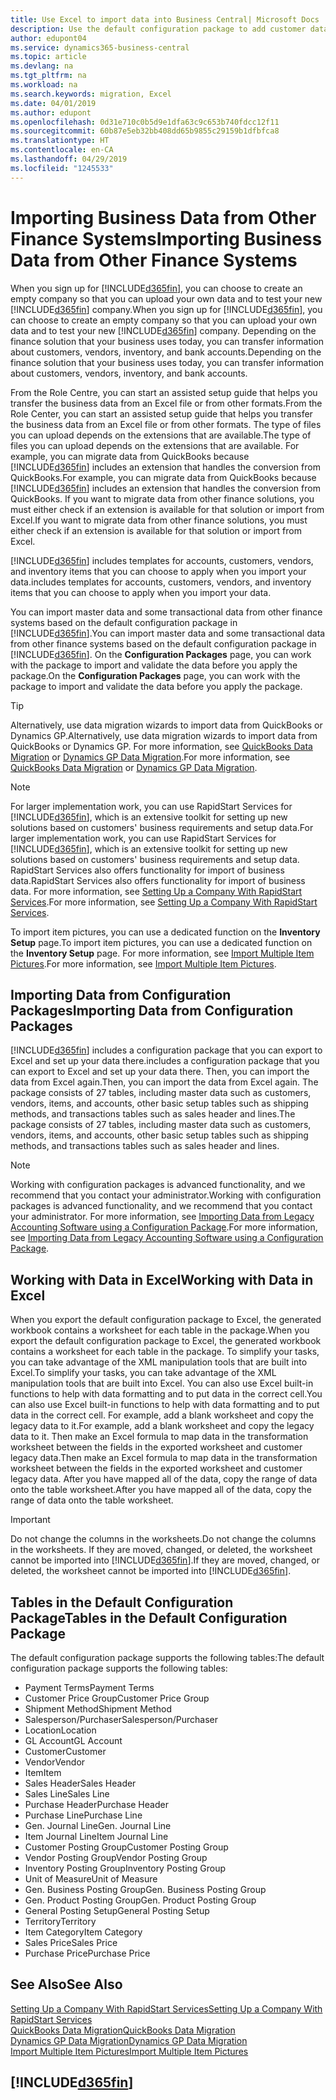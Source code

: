 ```yaml
---
title: Use Excel to import data into Business Central| Microsoft Docs
description: Use the default configuration package to add customer data in Excel and import the data back into Business Central .
author: edupont04
ms.service: dynamics365-business-central
ms.topic: article
ms.devlang: na
ms.tgt_pltfrm: na
ms.workload: na
ms.search.keywords: migration, Excel
ms.date: 04/01/2019
ms.author: edupont
ms.openlocfilehash: 0d31e710c0b5d9e1dfa63c9c653b740fdcc12f11
ms.sourcegitcommit: 60b87e5eb32bb408dd65b9855c29159b1dfbfca8
ms.translationtype: HT
ms.contentlocale: en-CA
ms.lasthandoff: 04/29/2019
ms.locfileid: "1245533"
---
```

# <a name="importing-business-data-from-other-finance-systems"></a><span data-ttu-id="f52f5-103">Importing Business Data from Other Finance Systems</span><span class="sxs-lookup"><span data-stu-id="f52f5-103">Importing Business Data from Other Finance Systems</span></span>
<span data-ttu-id="f52f5-104">When you sign up for [!INCLUDE[d365fin](includes/d365fin_md.md)], you can choose to create an empty company so that you can upload your own data and to test your new [!INCLUDE[d365fin](includes/d365fin_md.md)] company.</span><span class="sxs-lookup"><span data-stu-id="f52f5-104">When you sign up for [!INCLUDE[d365fin](includes/d365fin_md.md)], you can choose to create an empty company so that you can upload your own data and to test your new [!INCLUDE[d365fin](includes/d365fin_md.md)] company.</span></span> <span data-ttu-id="f52f5-105">Depending on the finance solution that your business uses today, you can transfer information about customers, vendors, inventory, and bank accounts.</span><span class="sxs-lookup"><span data-stu-id="f52f5-105">Depending on the finance solution that your business uses today, you can transfer information about customers, vendors, inventory, and bank accounts.</span></span>  

<span data-ttu-id="f52f5-106">From the Role Centre, you can start an assisted setup guide that helps you transfer the business data from an Excel file or from other formats.</span><span class="sxs-lookup"><span data-stu-id="f52f5-106">From the Role Center, you can start an assisted setup guide that helps you transfer the business data from an Excel file or from other formats.</span></span> <span data-ttu-id="f52f5-107">The type of files you can upload depends on the extensions that are available.</span><span class="sxs-lookup"><span data-stu-id="f52f5-107">The type of files you can upload depends on the extensions that are available.</span></span> <span data-ttu-id="f52f5-108">For example, you can migrate data from QuickBooks because [!INCLUDE[d365fin](includes/d365fin_md.md)] includes an extension that handles the conversion from QuickBooks.</span><span class="sxs-lookup"><span data-stu-id="f52f5-108">For example, you can migrate data from QuickBooks because [!INCLUDE[d365fin](includes/d365fin_md.md)] includes an extension that handles the conversion from QuickBooks.</span></span> <span data-ttu-id="f52f5-109">If you want to migrate data from other finance solutions, you must either check if an extension is available for that solution or import from Excel.</span><span class="sxs-lookup"><span data-stu-id="f52f5-109">If you want to migrate data from other finance solutions, you must either check if an extension is available for that solution or import from Excel.</span></span>  

[!INCLUDE[d365fin](includes/d365fin_md.md)] <span data-ttu-id="f52f5-110">includes templates for accounts, customers, vendors, and inventory items that you can choose to apply when you import your data.</span><span class="sxs-lookup"><span data-stu-id="f52f5-110">includes templates for accounts, customers, vendors, and inventory items that you can choose to apply when you import your data.</span></span>

<span data-ttu-id="f52f5-111">You can import master data and some transactional data from other finance systems based on the default configuration package in [!INCLUDE[d365fin](includes/d365fin_md.md)].</span><span class="sxs-lookup"><span data-stu-id="f52f5-111">You can import master data and some transactional data from other finance systems based on the default configuration package in [!INCLUDE[d365fin](includes/d365fin_md.md)].</span></span> <span data-ttu-id="f52f5-112">On the **Configuration Packages** page, you can work with the package to import and validate the data before you apply the package.</span><span class="sxs-lookup"><span data-stu-id="f52f5-112">On the **Configuration Packages** page, you can work with the package to import and validate the data before you apply the package.</span></span>  

> [!TIP]  
> <span data-ttu-id="f52f5-113">Alternatively, use data migration wizards to import data from QuickBooks or Dynamics GP.</span><span class="sxs-lookup"><span data-stu-id="f52f5-113">Alternatively, use data migration wizards to import data from QuickBooks or Dynamics GP.</span></span> <span data-ttu-id="f52f5-114">For more information, see [QuickBooks Data Migration](ui-extensions-quickbooks-data-migration.md) or [Dynamics GP Data Migration](ui-extensions-dynamicsgp-data-migration.md).</span><span class="sxs-lookup"><span data-stu-id="f52f5-114">For more information, see [QuickBooks Data Migration](ui-extensions-quickbooks-data-migration.md) or [Dynamics GP Data Migration](ui-extensions-dynamicsgp-data-migration.md).</span></span>

> [!NOTE]  
> <span data-ttu-id="f52f5-115">For larger implementation work, you can use RapidStart Services for [!INCLUDE[d365fin](includes/d365fin_md.md)], which is an extensive toolkit for setting up new solutions based on customers' business requirements and setup data.</span><span class="sxs-lookup"><span data-stu-id="f52f5-115">For larger implementation work, you can use RapidStart Services for [!INCLUDE[d365fin](includes/d365fin_md.md)], which is an extensive toolkit for setting up new solutions based on customers' business requirements and setup data.</span></span> <span data-ttu-id="f52f5-116">RapidStart Services also offers functionality for import of business data.</span><span class="sxs-lookup"><span data-stu-id="f52f5-116">RapidStart Services also offers functionality for import of business data.</span></span> <span data-ttu-id="f52f5-117">For more information, see [Setting Up a Company With RapidStart Services](admin-set-up-a-company-with-rapidstart.md).</span><span class="sxs-lookup"><span data-stu-id="f52f5-117">For more information, see [Setting Up a Company With RapidStart Services](admin-set-up-a-company-with-rapidstart.md).</span></span>

<span data-ttu-id="f52f5-118">To import item pictures, you can use a dedicated function on the **Inventory Setup** page.</span><span class="sxs-lookup"><span data-stu-id="f52f5-118">To import item pictures, you can use a dedicated function on the **Inventory Setup** page.</span></span> <span data-ttu-id="f52f5-119">For more information, see [Import Multiple Item Pictures](inventory-how-import-item-pictures.md).</span><span class="sxs-lookup"><span data-stu-id="f52f5-119">For more information, see [Import Multiple Item Pictures](inventory-how-import-item-pictures.md).</span></span>

## <a name="importing-data-from-configuration-packages"></a><span data-ttu-id="f52f5-120">Importing Data from Configuration Packages</span><span class="sxs-lookup"><span data-stu-id="f52f5-120">Importing Data from Configuration Packages</span></span>
[!INCLUDE[d365fin](includes/d365fin_md.md)] <span data-ttu-id="f52f5-121">includes a configuration package that you can export to Excel and set up your data there.</span><span class="sxs-lookup"><span data-stu-id="f52f5-121">includes a configuration package that you can export to Excel and set up your data there.</span></span> <span data-ttu-id="f52f5-122">Then, you can import the data from Excel again.</span><span class="sxs-lookup"><span data-stu-id="f52f5-122">Then, you can import the data from Excel again.</span></span> <span data-ttu-id="f52f5-123">The package consists of 27 tables, including master data such as customers, vendors, items, and accounts, other basic setup tables such as shipping methods, and transactions tables such as sales header and lines.</span><span class="sxs-lookup"><span data-stu-id="f52f5-123">The package consists of 27 tables, including master data such as customers, vendors, items, and accounts, other basic setup tables such as shipping methods, and transactions tables such as sales header and lines.</span></span>  

> [!NOTE]  
>   <span data-ttu-id="f52f5-124">Working with configuration packages is advanced functionality, and we recommend that you contact your administrator.</span><span class="sxs-lookup"><span data-stu-id="f52f5-124">Working with configuration packages is advanced functionality, and we recommend that you contact your administrator.</span></span> <span data-ttu-id="f52f5-125">For more information, see [Importing Data from Legacy Accounting Software using a Configuration Package](across-import-data-configuration-packages.md).</span><span class="sxs-lookup"><span data-stu-id="f52f5-125">For more information, see [Importing Data from Legacy Accounting Software using a Configuration Package](across-import-data-configuration-packages.md).</span></span>

## <a name="working-with-data-in-excel"></a><span data-ttu-id="f52f5-126">Working with Data in Excel</span><span class="sxs-lookup"><span data-stu-id="f52f5-126">Working with Data in Excel</span></span>
<span data-ttu-id="f52f5-127">When you export the default configuration package to Excel, the generated workbook contains a worksheet for each table in the package.</span><span class="sxs-lookup"><span data-stu-id="f52f5-127">When you export the default configuration package to Excel, the generated workbook contains a worksheet for each table in the package.</span></span> <span data-ttu-id="f52f5-128">To simplify your tasks, you can take advantage of the XML manipulation tools that are built into Excel.</span><span class="sxs-lookup"><span data-stu-id="f52f5-128">To simplify your tasks, you can take advantage of the XML manipulation tools that are built into Excel.</span></span> <span data-ttu-id="f52f5-129">You can also use Excel built-in functions to help with data formatting and to put data in the correct cell.</span><span class="sxs-lookup"><span data-stu-id="f52f5-129">You can also use Excel built-in functions to help with data formatting and to put data in the correct cell.</span></span> <span data-ttu-id="f52f5-130">For example, add a blank worksheet and copy the legacy data to it.</span><span class="sxs-lookup"><span data-stu-id="f52f5-130">For example, add a blank worksheet and copy the legacy data to it.</span></span> <span data-ttu-id="f52f5-131">Then make an Excel formula to map data in the transformation worksheet between the fields in the exported worksheet and customer legacy data.</span><span class="sxs-lookup"><span data-stu-id="f52f5-131">Then make an Excel formula to map data in the transformation worksheet between the fields in the exported worksheet and customer legacy data.</span></span> <span data-ttu-id="f52f5-132">After you have mapped all of the data, copy the range of data onto the table worksheet.</span><span class="sxs-lookup"><span data-stu-id="f52f5-132">After you have mapped all of the data, copy the range of data onto the table worksheet.</span></span>  

> [!IMPORTANT]  
>  <span data-ttu-id="f52f5-133">Do not change the columns in the worksheets.</span><span class="sxs-lookup"><span data-stu-id="f52f5-133">Do not change the columns in the worksheets.</span></span> <span data-ttu-id="f52f5-134">If they are moved, changed, or deleted, the worksheet cannot be imported into [!INCLUDE[d365fin](includes/d365fin_md.md)].</span><span class="sxs-lookup"><span data-stu-id="f52f5-134">If they are moved, changed, or deleted, the worksheet cannot be imported into [!INCLUDE[d365fin](includes/d365fin_md.md)].</span></span>

## <a name="tables-in-the-default-configuration-package"></a><span data-ttu-id="f52f5-135">Tables in the Default Configuration Package</span><span class="sxs-lookup"><span data-stu-id="f52f5-135">Tables in the Default Configuration Package</span></span>
<span data-ttu-id="f52f5-136">The default configuration package supports the following tables:</span><span class="sxs-lookup"><span data-stu-id="f52f5-136">The default configuration package supports the following tables:</span></span>

-   <span data-ttu-id="f52f5-137">Payment Terms</span><span class="sxs-lookup"><span data-stu-id="f52f5-137">Payment Terms</span></span>
-   <span data-ttu-id="f52f5-138">Customer Price Group</span><span class="sxs-lookup"><span data-stu-id="f52f5-138">Customer Price Group</span></span>
-   <span data-ttu-id="f52f5-139">Shipment Method</span><span class="sxs-lookup"><span data-stu-id="f52f5-139">Shipment Method</span></span>
-   <span data-ttu-id="f52f5-140">Salesperson/Purchaser</span><span class="sxs-lookup"><span data-stu-id="f52f5-140">Salesperson/Purchaser</span></span>
-   <span data-ttu-id="f52f5-141">Location</span><span class="sxs-lookup"><span data-stu-id="f52f5-141">Location</span></span>
-   <span data-ttu-id="f52f5-142">GL Account</span><span class="sxs-lookup"><span data-stu-id="f52f5-142">GL Account</span></span>
-   <span data-ttu-id="f52f5-143">Customer</span><span class="sxs-lookup"><span data-stu-id="f52f5-143">Customer</span></span>
-   <span data-ttu-id="f52f5-144">Vendor</span><span class="sxs-lookup"><span data-stu-id="f52f5-144">Vendor</span></span>
-   <span data-ttu-id="f52f5-145">Item</span><span class="sxs-lookup"><span data-stu-id="f52f5-145">Item</span></span>
-   <span data-ttu-id="f52f5-146">Sales Header</span><span class="sxs-lookup"><span data-stu-id="f52f5-146">Sales Header</span></span>
-   <span data-ttu-id="f52f5-147">Sales Line</span><span class="sxs-lookup"><span data-stu-id="f52f5-147">Sales Line</span></span>
-   <span data-ttu-id="f52f5-148">Purchase Header</span><span class="sxs-lookup"><span data-stu-id="f52f5-148">Purchase Header</span></span>
-   <span data-ttu-id="f52f5-149">Purchase Line</span><span class="sxs-lookup"><span data-stu-id="f52f5-149">Purchase Line</span></span>
-   <span data-ttu-id="f52f5-150">Gen. Journal Line</span><span class="sxs-lookup"><span data-stu-id="f52f5-150">Gen. Journal Line</span></span>
-   <span data-ttu-id="f52f5-151">Item Journal Line</span><span class="sxs-lookup"><span data-stu-id="f52f5-151">Item Journal Line</span></span>
-   <span data-ttu-id="f52f5-152">Customer Posting Group</span><span class="sxs-lookup"><span data-stu-id="f52f5-152">Customer Posting Group</span></span>
-   <span data-ttu-id="f52f5-153">Vendor Posting Group</span><span class="sxs-lookup"><span data-stu-id="f52f5-153">Vendor Posting Group</span></span>
-   <span data-ttu-id="f52f5-154">Inventory Posting Group</span><span class="sxs-lookup"><span data-stu-id="f52f5-154">Inventory Posting Group</span></span>
-   <span data-ttu-id="f52f5-155">Unit of Measure</span><span class="sxs-lookup"><span data-stu-id="f52f5-155">Unit of Measure</span></span>
-   <span data-ttu-id="f52f5-156">Gen. Business Posting Group</span><span class="sxs-lookup"><span data-stu-id="f52f5-156">Gen. Business Posting Group</span></span>
-   <span data-ttu-id="f52f5-157">Gen. Product Posting Group</span><span class="sxs-lookup"><span data-stu-id="f52f5-157">Gen. Product Posting Group</span></span>
-   <span data-ttu-id="f52f5-158">General Posting Setup</span><span class="sxs-lookup"><span data-stu-id="f52f5-158">General Posting Setup</span></span>
-   <span data-ttu-id="f52f5-159">Territory</span><span class="sxs-lookup"><span data-stu-id="f52f5-159">Territory</span></span>
-   <span data-ttu-id="f52f5-160">Item Category</span><span class="sxs-lookup"><span data-stu-id="f52f5-160">Item Category</span></span>
-   <span data-ttu-id="f52f5-161">Sales Price</span><span class="sxs-lookup"><span data-stu-id="f52f5-161">Sales Price</span></span>
-   <span data-ttu-id="f52f5-162">Purchase Price</span><span class="sxs-lookup"><span data-stu-id="f52f5-162">Purchase Price</span></span>

## <a name="see-also"></a><span data-ttu-id="f52f5-163">See Also</span><span class="sxs-lookup"><span data-stu-id="f52f5-163">See Also</span></span>
[<span data-ttu-id="f52f5-164">Setting Up a Company With RapidStart Services</span><span class="sxs-lookup"><span data-stu-id="f52f5-164">Setting Up a Company With RapidStart Services</span></span>](admin-set-up-a-company-with-rapidstart.md)  
[<span data-ttu-id="f52f5-165">QuickBooks Data Migration</span><span class="sxs-lookup"><span data-stu-id="f52f5-165">QuickBooks Data Migration</span></span>](ui-extensions-quickbooks-data-migration.md)  
[<span data-ttu-id="f52f5-166">Dynamics GP Data Migration</span><span class="sxs-lookup"><span data-stu-id="f52f5-166">Dynamics GP Data Migration</span></span>](ui-extensions-dynamicsgp-data-migration.md)  
[<span data-ttu-id="f52f5-167">Import Multiple Item Pictures</span><span class="sxs-lookup"><span data-stu-id="f52f5-167">Import Multiple Item Pictures</span></span>](inventory-how-import-item-pictures.md)

## [!INCLUDE[d365fin](includes/free_trial_md.md)]  
